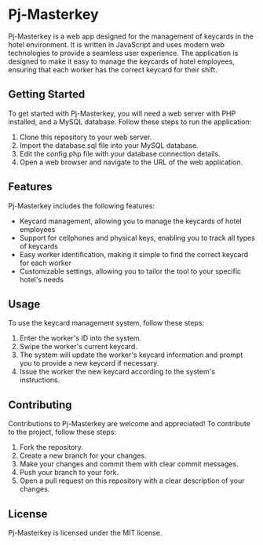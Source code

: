 # Pj-Masterkey

Pj-Masterkey is a web app designed for the management of keycards in the hotel environment. It is written in JavaScript and uses modern web technologies to provide a seamless user experience. The application is designed to make it easy to manage the keycards of hotel employees, ensuring that each worker has the correct keycard for their shift.

## Getting Started

To get started with Pj-Masterkey, you will need a web server with PHP installed, and a MySQL database. Follow these steps to run the application:

1. Clone this repository to your web server.
2. Import the database.sql file into your MySQL database.
3. Edit the config.php file with your database connection details.
4. Open a web browser and navigate to the URL of the web application.
## Features

Pj-Masterkey includes the following features:

- Keycard management, allowing you to manage the keycards of hotel employees
- Support for cellphones and physical keys, enabling you to track all types of keycards
- Easy worker identification, making it simple to find the correct keycard for each worker
- Customizable settings, allowing you to tailor the tool to your specific hotel's needs
## Usage

To use the keycard management system, follow these steps:

1. Enter the worker's ID into the system.
2. Swipe the worker's current keycard.
3. The system will update the worker's keycard information and prompt you to provide a new keycard if necessary.
4. Issue the worker the new keycard according to the system's instructions.
## Contributing

Contributions to Pj-Masterkey are welcome and appreciated! To contribute to the project, follow these steps:

1. Fork the repository.
2. Create a new branch for your changes.
3. Make your changes and commit them with clear commit messages.
4. Push your branch to your fork.
5. Open a pull request on this repository with a clear description of your changes.
## License

Pj-Masterkey is licensed under the MIT license.